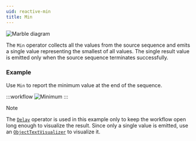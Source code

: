 ```yaml
---
uid: reactive-min
title: Min
---
```


![Marble diagram](~/images/reactive-min.svg)

The `Min` operator collects all the values from the source sequence and emits a single value representing the smallest of all values. The single result value is emitted only when the source sequence terminates successfully.

### Example
Use `Min` to report the minimum value at the end of the sequence.

:::workflow
![Minimum](../workflows/reactive-min-example.bonsai)
:::

> [!NOTE]
> The [`Delay`](xref:Bonsai.Reactive.Delay) operator is used in this example only to keep the workflow open long enough to visualize the result. Since only a single value is emitted, use an [`ObjectTextVisualizer`](xref:Bonsai.Design.ObjectTextVisualizer) to visualize it.